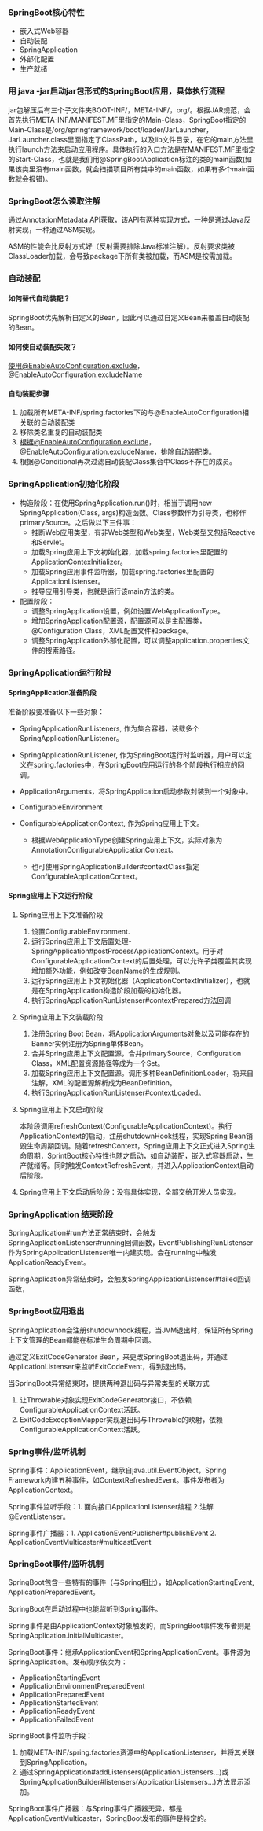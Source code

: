 ### SpringBoot核心特性

- 嵌入式Web容器
- 自动装配
- SpringApplication
- 外部化配置
- 生产就绪



### 用 java -jar启动jar包形式的SpringBoot应用，具体执行流程

jar包解压后有三个子文件夹BOOT-INF/，META-INF/，org/。根据JAR规范，会首先执行META-INF/MANIFEST.MF里指定的Main-Class，SpringBoot指定的Main-Class是/org/springframework/boot/loader/JarLauncher，JarLauncher.class里面指定了ClassPath，以及lib文件目录，在它的main方法里执行launch方法来启动应用程序。具体执行的入口方法是在MANIFEST.MF里指定的Start-Class，也就是我们用@SpringBootApplication标注的类的main函数(如果该类里没有main函数，就会扫描项目所有类中的main函数，如果有多个main函数就会报错)。

### SpringBoot怎么读取注解

通过AnnotationMetadata API获取，该API有两种实现方式，一种是通过Java反射实现，一种通过ASM实现。

ASM的性能会比反射方式好（反射需要排除Java标准注解）。反射要求类被ClassLoader加载，会导致package下所有类被加载，而ASM是按需加载。

### 自动装配

#### 如何替代自动装配？

SpringBoot优先解析自定义的Bean，因此可以通过自定义Bean来覆盖自动装配的Bean。

#### 如何使自动装配失效？

使用@EnableAutoConfiguration.exclude，@EnableAutoConfiguration.excludeName

#### 自动装配步骤

1. 加载所有META-INF/spring.factories下的与@EnableAutoConfiguration相关联的自动装配类
2. 移除类名重复的自动装配类
3. 根据@EnableAutoConfiguration.exclude，@EnableAutoConfiguration.excludeName，排除自动装配类。
4. 根据@Conditional再次过滤自动装配Class集合中Class不存在的成员。

### SpringApplication初始化阶段

- 构造阶段：在使用SpringApplication.run()时，相当于调用new SpringApplication(Class, args)构造函数。Class参数作为引导类，也称作primarySource。之后做以下三件事：
  - 推断Web应用类型，有非Web类型和Web类型，Web类型又包括Reactive和Servlet。
  - 加载Spring应用上下文初始化器，加载spring.factories里配置的ApplicationContexInitializer。
  - 加载Spring应用事件监听器，加载spring.factories里配置的ApplicationListenser。
  - 推导应用引导类，也就是运行该main方法的类。
- 配置阶段：
  - 调整SpringApplication设置，例如设置WebApplicationType。
  - 增加SpringApplication配置源，配置源可以是主配置类，@Configuration Class，XML配置文件和package。
  - 调整SpringApplication外部化配置，可以调整application.properties文件的搜索路径。

### SpringApplication运行阶段

#### SpringApplication准备阶段

准备阶段要准备以下一些对象：

- SpringApplicationRunListeners, 作为集合容器，装载多个SpringApplicationRunListener。

- SpringApplicationRunListener, 作为SpringBoot运行时监听器，用户可以定义在spring.factories中，在SpringBoot应用运行的各个阶段执行相应的回调。

- ApplicationArguments，将SpringApplication启动参数封装到一个对象中。

- ConfigurableEnvironment

- ConfigurableApplicationContext, 作为Spring应用上下文。

  - 根据WebApplicationType创建Spring应用上下文，实际对象为AnnotationConfigurableApplicationContext。 

  - 也可使用SpringApplicationBuilder#contextClass指定ConfigurableApplicationContext。

    

#### Spring应用上下文运行阶段

1. Spring应用上下文准备阶段

   1. 设置ConfigurableEnvironment.
   2. 运行Spring应用上下文后置处理-SpringApplication#postProcessApplicationContext。用于对ConfigurableApplicationContext的后置处理，可以允许子类覆盖其实现增加额外功能，例如改变BeanName的生成规则。
   3. 运行Spring应用上下文初始化器（ApplicationContextInitializer），也就是在SpringApplication构造阶段加载的初始化器。
   4. 执行SpringApplicationRunListenser#contextPrepared方法回调

2. Spring应用上下文装载阶段

   1. 注册Spring Boot Bean，将ApplicationArguments对象以及可能存在的Banner实例注册为Spring单体Bean。
   2. 合并Spring应用上下文配置源，合并primarySource，Configuration Class，XML配置资源路径等成为一个Set。
   3. 加载Spring应用上下文配置源。调用多种BeanDefinitionLoader，将来自注解，XML的配置源解析成为BeanDefinition。
   4. 执行SpringApplicationRunListenser#contextLoaded。

3. Spring应用上下文启动阶段

   本阶段调用refreshContext(ConfigurableApplicationContext)。执行ApplicationContext的启动，注册shutdownHook线程，实现Spring Bean销毁生命周期回调。随着refreshContext，Spring应用上下文正式进入Spring生命周期，SprintBoot核心特性也随之启动，如自动装配，嵌入式容器启动，生产就绪等。同时触发ContextRefreshEvent，并进入ApplicationContext启动后阶段。

4. Spring应用上下文启动后阶段：没有具体实现，全部交给开发人员实现。

### SpringApplication 结束阶段

SpringApplication#run方法正常结束时，会触发SpringApplicationListenser#running回调函数，EventPublishingRunListenser作为SpringApplicationListenser唯一内建实现。会在running中触发ApplicationReadyEvent。

SpringApplication异常结束时，会触发SpringApplicationListenser#failed回调函数，

### SpringBoot应用退出

SpringApplication会注册shutdownhook线程，当JVM退出时，保证所有Spring上下文管理的Bean都能在标准生命周期中回调。

通过定义ExitCodeGenerator Bean，来更改SpringBoot退出码，并通过ApplicationListenser来监听ExitCodeEvent，得到退出码。

当SpringBoot异常结束时，提供两种退出码与异常类型的关联方式

1. 让Throwable对象实现ExitCodeGenerator接口，不依赖ConfigurableApplicationContext活跃。
2. ExitCodeExceptionMapper实现退出码与Throwable的映射，依赖ConfigurableApplicationContext活跃。

### Spring事件/监听机制

Spring事件：ApplicationEvent，继承自java.util.EventObject，Spring Framework内建五种事件，如ContextRefreshedEvent。事件发布者为ApplicationContext。

Spring事件监听手段：1. 面向接口ApplicationListenser编程 2.注解@EventListenser。

Spring事件广播器：1. ApplicationEventPublisher#publishEvent 2. ApplicationEventMulticaster#multicastEvent

### SpringBoot事件/监听机制

SpringBoot包含一些特有的事件（与Spring相比），如ApplicationStartingEvent, ApplicationPreparedEvent。

SpringBoot在启动过程中也能监听到Spring事件。

Spring事件是由ApplicationContext对象触发的，而SpringBoot事件发布者则是SpringApplication.initialMulticaster。

SpringBoot事件：继承ApplicationEvent和SpringApplicationEvent。事件源为SpringApplication。发布顺序依次为：

- ApplicationStartingEvent
- ApplicationEnvironmentPreparedEvent
- ApplicationPreparedEvent
- ApplicationStartedEvent
- ApplicationReadyEvent
- ApplicationFailedEvent

SpringBoot事件监听手段：

1. 加载META-INF/spring.factories资源中的ApplicationListenser，并将其关联到SpringApplication。
2. 通过SpringApplication#addListensers(ApplicationListensers...)或SpringApplicationBuilder#listensers(ApplicationListensers...)方法显示添加。

SpringBoot事件广播器：与Spring事件广播器无异，都是ApplicationEventMulticaster，SpringBoot发布的事件是特定的。

